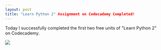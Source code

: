 ```yaml
---
layout: post
title: "Learn Python 2" Assignment on Codecademy Completed!
---
```


Today I successfully completed the first two free units of "Learn Python 2" on Codecademy.

![](sebestyenhompot.github.io/img/learn_python_screenshot.png)
      

